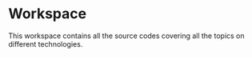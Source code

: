# Workspace
This workspace contains all the source codes covering all the topics on different technologies.
